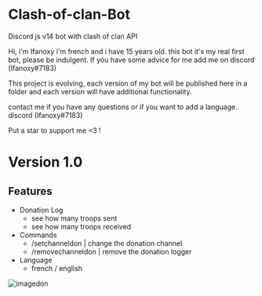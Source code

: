 # Clash-of-clan-Bot
Discord js v14 bot with clash of clan API 

Hi, i'm Ifanoxy i'm french and i have 15 years old.
this bot it's my real first bot, please be indulgent. If you have some advice for me add me on discord (Ifanoxy#7183)

This project is evolving, each version of my bot will be published here in a folder and each version will have additional functionality.

contact me if you have any questions or if you want to add a language. discord (Ifanoxy#7183)

Put a star to support me <3 !

# Version 1.0
## Features

- Donation Log
  - see how many troops sent
  - see how many troops received
- Commands
	- /setchanneldon | change the donation channel
	- /removechanneldon | remove the donation logger
- Language
	- french / english

![imagedon](https://github.com/ifanoxy/Clash-of-clan-Bot/blob/main/Version%201.0%20-%20Donation%20logger%20Clash%20Of%20Clash%20Bot/img/donexample.png)

